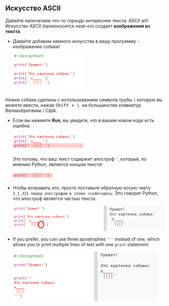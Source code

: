 ## Искусство ASCII

Давайте напечатаем что-то гораздо интереснее текста: ASCII art! Искусство ASCII (произносится «*ask-e*») создает **изображения из текста**.

+ Давайте добавим немного искусства в вашу программу - изображение собаки!
    
    ![Скриншот](images/me-dog.png)

Ножки собаки сделаны с использованием символа трубы `|` которую вы можете ввести, нажав <kbd>Shift + \ </kbd> на большинстве клавиатур Великобритании / США.

+ Если вы нажмете **Run**, вы увидите, что в вашем новом коде есть ошибка.
    
    ![Скриншот](images/me-dog-bug.png)
    
    Это потому, что ваш текст содержит апостроф `'`, который, по мнению Python, является концом текста!
    
    ![Скриншот](images/me-dog-quote.png)

+ Чтобы исправить это, просто поставьте обратную косую черту `3_1_321 перед апострофом в слове <code>здесь`. Это говорит Python, что апостроф является частью текста.
    
    ![Скриншот](images/me-dog-bug-fix.png)

+ If you prefer, you can use three apostrophes `'''` instead of one, which allows you to print multiple lines of text with one `print` statement:
    
    ![Скриншот](images/me-dog-triple-quote.png)